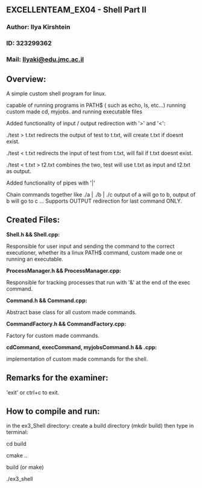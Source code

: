 
## EXCELLENTEAM_EX04 - Shell Part II
### Author: Ilya Kirshtein
### ID: 323299362
### Mail: Ilyaki@edu.jmc.ac.il

## Overview:

A simple custom shell program for linux.

capable of running programs in PATH$ ( such as echo, ls, etc...)
running custom made cd, myjobs.
and running executable files

Added functionality of input / output redirection with '>' and '<':

./test > t.txt redirects the output of test to t.txt, will create t.txt if doesnt exist.

./test < t.txt redirects the input of test from t.txt, will fail if t.txt doesnt exist.

./test < t.txt > t2.txt combines the two, test will use t.txt as input and t2.txt as output.

Added functionality of pipes with '|'

Chain commands together like ./a | ./b | ./c
output of a will go to b, output of b will go to c ...
Supports OUTPUT redirection for last command ONLY.

## Created Files:

**Shell.h && Shell.cpp:**

Responsible for user input and sending the command to the correct executioner, whether its a linux PATH$ command, custom made one
or running an executable.

**ProcessManager.h && ProcessManager.cpp:**

Responsible for tracking processes that run with '&' at the end of the exec command.

**Command.h && Command.cpp:**

Abstract base class for all custom made commands.

**CommandFactory.h && CommandFactory.cpp:**

Factory for custom made commands.

**cdCommand, execCommand, myjobsCommand.h && .cpp:**

implementation of custom made commands for the shell.

## Remarks for the examiner:

'exit' or ctrl+c to exit.


## How to compile and run:

in the ex3_Shell directory: create a build directory (mkdir build)
then type in terminal:

cd build

cmake ..

build (or make)

./ex3_shell

